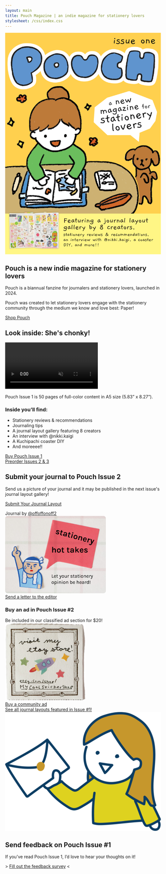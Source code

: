```yaml
---
layout: main
title: Pouch Magazine | an indie magazine for stationery lovers
stylesheet: /css/index.css
---
```


<div class="hero"></div>

<div class="intro">

  <div class="mag">
    <img src="/images/cover.png" class="shadowed">
  </div>

  <div class="desc">
    <h2>Pouch is a new indie magazine for stationery lovers</h2>
    <p>Pouch is a biannual fanzine for journalers and stationery lovers, launched in 2024.
    <p>Pouch was created to let stationery lovers engage with the stationery community through the medium we know and love best: Paper!
    <p><a href="https://shop.pouchmagazine.com" class="button">Shop Pouch</a>
  </div>
</div>

<div class="washi-top">
  <div class="container">
    <h2><span>Look inside: She's chonky!</span></h2>
    <video autoplay controls disablepictureinpicture loop muted playsinline preload=auto>
      <source src="/images/flipthrough.mp4" type="video/mp4" />
    </video>
    <div class="look-inside">
      <p>Pouch Issue 1 is 50 pages of full-color content in A5 size (5.83” x 8.27”).
      <h3>Inside you’ll find:</h3>
      <ul>
        <li>Stationery reviews & recommendations
        <li>Journaling tips
        <li>A journal layout gallery featuring 8 creators
        <li>An interview with @nikki.kaigi
        <li>A Kuchipachi coaster DIY
        <li>And moreeee!!
    </div>
  </div>
</div>

<div class="halfpage-rounded">
  <div class="buy-pouch-issue-1">
    <div class="header-image"></div>
    <div class="button-banner">
      <a href="https://shop.pouchmagazine.com/b/DFxGZ" class="button">Buy Pouch Issue 1</a>
    </div>
  </div>
  <div class="buy-2025-subscription">
    <div class="header-image"></div>
    <div class="button-banner">
      <a href="https://shop.pouchmagazine.com/b/preorder-pouch-2-and-3" class="button">Preorder Issues 2 &amp; 3</a>
    </div>
  </div>
</div>

<div class="be-part-of-gallery">
  <div class="description">
    <h2>Submit your journal to Pouch Issue 2</h2>
    <p>Send us a picture of your journal and it may be published in the next issue's journal layout gallery!</p>
    <p class="button-banner"><a href="/submit-journal-layout" class="button">Submit Your Journal Layout</a></p>
  </div>
  <div class="header-image"></div>
  <div class="credit">Journal by <a href="https://www.instagram.com/offoffonoff2/" target="_blank">@offoffonoff2</a></div>
</div>

<div class="halfpage-rounded">
  <div class="submit-hot-take">
    <div class="header-image">
      <img src="/images/hottakes.png" height="250" />
    </div>
    <div class="button-banner">
      <a href="/send-hot-take" class="button">Send a letter to the editor</a>
    </div>
  </div>
  <div class="buy-classified-ad">
    <div class="header-image">
      <div class="ad-copy">
        <h3>Buy an ad in Pouch Issue #2</h3>
        <div>Be included in our classified ad section for $20!</div>
      </div>
      <div class="add-image">
        <img src="/images/classified-ads.png" width="260" height="251" />
      </div>
    </div>
    <div class="button-banner">
      <a href="/classifieds" class="button">Buy a community ad</a>
    </div>
  </div>
</div>

<div class="gallery-link">
  <a class="layout-gallery-link" href="/pouch-01/layout-gallery">
    <div class="callout">
      See all journal layouts featured in Issue #1!
    </div>
  </a>
</div>

<div class="feedback">
  <a href="https://vrk2.link/APELyW" target="_blank"><img src="/images/pouch-feedback-graphic.png"></a>
  <div class="feedback-text">
    <h2>Send feedback on Pouch Issue #1</h2>
    <p>If you’ve read Pouch Issue 1, I’d love to hear your thoughts on it!
    <p>&gt; <a href="https://vrk2.link/APELyW" target="_blank">Fill out the feedback survey</a> &lt;
  </div>
</div>